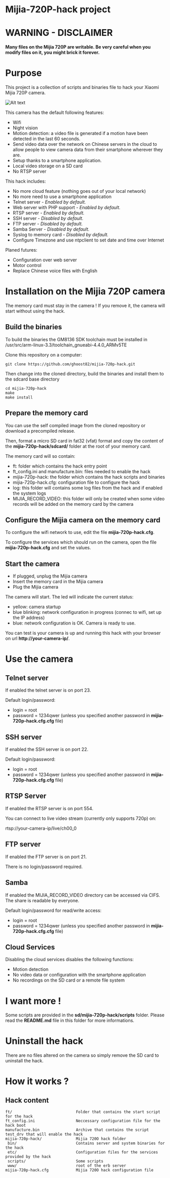 Mijia-720P-hack project
=======================

WARNING - DISCLAIMER
====================
**Many files on the Mijia 720P are writable. Be very careful when you modify files on it, you might brick it forever.**

Purpose
=======

This project is a collection of scripts and binaries file to hack your Xiaomi Mijia 720P camera.

![Alt text](mijia720p.png?raw=true "Mijia 720P camera")

This camera has the default following features:
* Wifi
* Night vision
* Motion detection: a video file is generated if a motion have been detected in the last 60 seconds.
* Send video data over the network on Chinese servers in the cloud to allow people to view camera data from their smartphone wherever they are.
* Setup thanks to a smartphone application.
* Local video storage on a SD card
* No RTSP server

This hack includes:
* No more cloud feature (nothing goes out of your local network)
* No more need to use a smartphone application
* Telnet server - _Enabled by default._
* Web server with PHP support - _Enabled by default._
* RTSP server - _Enabled by default._
* SSH server - _Disabled by default._
* FTP server - _Disabled by default._
* Samba Server - _Disabled by default._
* Syslog to memory card - _Disabled by default._
* Configure Timezone and use ntpclient to set date and time over Internet

Planed futures:
* Configuration over web server
* Motor control
* Replace Chinese voice files with English

Installation on the Mijia 720P camera
=====================================

The memory card must stay in the camera ! If you remove it, the camera will start without using the hack.

Build the binaries
------------------

To build the binaries the GM8136 SDK toolchain must be installed in /usr/src/arm-linux-3.3/toolchain_gnueabi-4.4.0_ARMv5TE

Clone this repository on a computer:

    git clone https://github.com/ghoost82/mijia-720p-hack.git

Then change into the cloned directory, build the binaries and install them to the sdcard base directory

    cd mijia-720p-hack
    make
    make install

Prepare the memory card
-----------------------

You can use the self compiled image from the cloned repository or download a precompiled release.
    
Then, format a micro SD card in fat32 (vfat) format and copy the content of the **mijia-720p-hack/sdcard/** folder at the root of your memory card.

The memory card will so contain:

* ft: folder which contains the hack entry point
* ft_config.ini and manufacture.bin: files needed to enable the hack
* mijia-720p-hack: the folder which contains the hack scripts and binaries
* mijia-720p-hack.cfg: configuration file to configure the hack
* log: this folder will contains some log files from the hack and if enabled the system logs
* MIJIA_RECORD_VIDEO: this folder will only be created when some video records will be added on the memory card by the camera

Configure the Mijia camera on the memory card
---------------------------------------------

To configure the wifi network to use, edit the file **mijia-720p-hack.cfg**.

To configure the services which should run on the camera, open the file **mijia-720p-hack.cfg** and set the values.

Start the camera
----------------

* If plugged, unplug the Mijia camera
* Insert the memory card in the Mijia camera
* Plug the Mijia camera

The camera will start. The led will indicate the current status:
* yellow: camera startup
* blue blinking: network configuration in progress (connec to wifi, set up the IP address)
* blue: network configuration is OK. Camera is ready to use.

You can test is your camera is up and running this hack with your browser on url **http://your-camera-ip/**.

Use the camera
==============

Telnet server
-------------

If enabled the telnet server is on port 23.

Default login/password: 
* login = root
* password = 1234qwer (unless you specified another password in **mijia-720p-hack.cfg.cfg** file)

SSH server
----------

If enabled the SSH server is on port 22.

Default login/password: 
* login = root
* password = 1234qwer (unless you specified another password in **mijia-720p-hack.cfg.cfg** file)

RTSP Server
-----------

If enabled the RTSP server is on port 554.

You can connect to live video stream (currently only supports 720p) on:

rtsp://your-camera-ip/live/ch00_0

FTP server
----------

If enabled the FTP server is on port 21.

There is no login/password required.

Samba
-----

If enabled the MIJIA_RECORD_VIDEO directory can be accessed via CIFS.
The share is readable by everyone.

Default login/password for read/write access: 
* login = root
* password = 1234qwer (unless you specified another password in **mijia-720p-hack.cfg.cfg** file)


Cloud Services
--------------

Disabling the cloud services disables the following functions:

* Motion detection
* No video data or configuration with the smartphone application
* No recordings on the SD card or a remote file system

I want more !
=============

Some scripts are provided in the **sd/mijia-720p-hack/scripts** folder. Please read the **README.md** file in this folder for more informations.

Uninstall the hack
==================

There are no files altered on the camera so simply remove the SD card to uninstall the hack.


How it works ?
==============

Hack content
------------

```
ft/                            Folder that contains the start script for the hack
ft_config.ini                  Neccessary configuration file for the hack boot
manufacture.bin                Archive that contains the script test_drv that will enable the hack
mijia-720p-hack/               Mijia 720O hack folder
 bin/                          Contains server and system binaries for the hack
 etc/                          Configuration files for the services provided by the hack
 scripts/                      Some scripts
 www/                          root of the erb server
mijia-720p-hack.cfg            Mijia 720O hack configuration file
````

